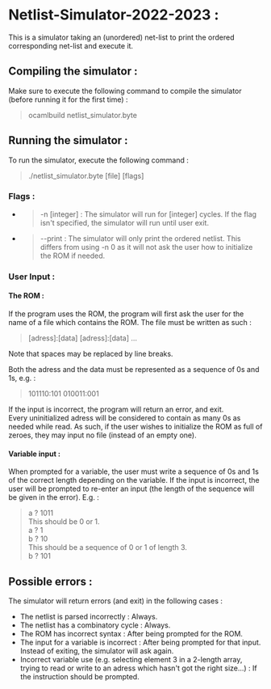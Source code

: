 # Netlist-Simulator-2022-2023 :

This is a simulator taking an (unordered) net-list to print the ordered corresponding net-list and execute it. 

## Compiling the simulator :

Make sure to execute the following command to compile the simulator (before running it for the first time) :  
> ocamlbuild netlist_simulator.byte

## Running the simulator :

To run the simulator, execute the following command :
> ./netlist_simulator.byte [file] [flags]

### Flags :
- > -n [integer]  : The simulator will run for [integer] cycles. If the flag isn't specified, the simulator will run until user exit.
- > --print  : The simulator will only print the ordered netlist. This differs from using -n 0 as it will not ask the user how to initialize the ROM if needed.

### User Input : 
#### The ROM :

If the program uses the ROM, the program will first ask the user for the name of a file which contains the ROM. The file must be written as such :  
> [adress]:[data] [adress]:[data] ...  

Note that spaces may be replaced by line breaks.  

Both the adress and the data must be represented as a sequence of 0s and 1s, e.g. :

> 101110:101 010011:001 

If the input is incorrect, the program will return an error, and exit.  
Every uninitialized adress will be considered to contain as many 0s as needed while read. As such, if the user wishes to initialize the ROM as full of zeroes, they may input no file (instead of an empty one).

#### Variable input :

When prompted for a variable, the user must write a sequence of 0s and 1s of the correct length depending on the variable. If the input is incorrect, the user will be prompted to re-enter an input (the length of the sequence will be given in the error). E.g. :

> a ? 1011  
This should be 0 or 1.  
a ? 1  
b ? 10  
This should be a sequence of 0 or 1 of length 3.  
b ? 101  

## Possible errors :
The simulator will return errors (and exit) in the following cases :  
- The netlist is parsed incorrectly : Always.
- The netlist has a combinatory cycle : Always.  
- The ROM has incorrect syntax : After being prompted for the ROM.  
- The input for a variable is incorrect : After being prompted for that input. Instead of exiting, the simulator will ask again.  
- Incorrect variable use (e.g. selecting element 3 in a 2-length array, trying to read or write to an adress which hasn't got the right size...) : If the instruction should be prompted.  




